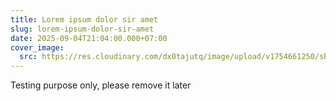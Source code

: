 ```yaml
---
title: Lorem ipsum dolor sir amet
slug: lorem-ipsum-dolor-sir-amet
date: 2025-09-04T21:04:00.000+07:00
cover_image:
  src: https://res.cloudinary.com/dx0tajutq/image/upload/v1754661250/shahriarhaque_watercolor_painting_cartoon_style_depiction_of__cb339075-622d-4843-95c6-926dce4f4f99_1_r7czrv.png
---
```

Testing purpose only, please remove it later
